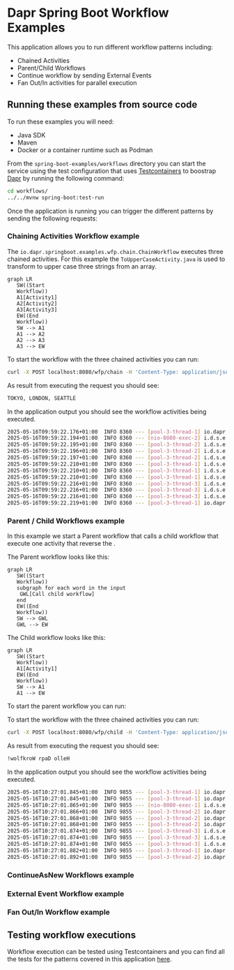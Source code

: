 # Dapr Spring Boot Workflow Examples

This application allows you to run different workflow patterns including: 
- Chained Activities
- Parent/Child Workflows
- Continue workflow by sending External Events
- Fan Out/In activities for parallel execution

## Running these examples from source code

To run these examples you will need:
- Java SDK
- Maven
- Docker or a container runtime such as Podman

From the `spring-boot-examples/workflows` directory you can start the service using the test configuration that uses
[Testcontainers](https://testcontainers.com) to boostrap [Dapr](https://dapr.io) by running the following command:

<!-- STEP
name: Run Demo Workflow Application
match_order: none
output_match_mode: substring
expected_stdout_lines:
- 'Started WorkflowPatternsApplication'
background: true
expected_return_code: 143
sleep: 30
timeout_seconds: 45
-->
<!-- Timeout for above service must be more than sleep + timeout for the client-->

```sh
cd workflows/
../../mvnw spring-boot:test-run
```

<!-- END_STEP -->

Once the application is running you can trigger the different patterns by sending the following requests: 

### Chaining Activities Workflow example

The `io.dapr.springboot.examples.wfp.chain.ChainWorkflow` executes three chained activities. For this example the 
`ToUpperCaseActivity.java` is used to transform to upper case three strings from an array.

```mermaid
graph LR
   SW((Start
   Workflow))
   A1[Activity1]
   A2[Activity2]
   A3[Activity3]
   EW((End
   Workflow))
   SW --> A1
   A1 --> A2
   A2 --> A3
   A3 --> EW
```

<!-- STEP
name: Start Chain Activities Workflow
match_order: none
output_match_mode: substring
expected_stdout_lines:
- 'TOKYO, LONDON, SEATTLE'
background: true
sleep: 1
timeout_seconds: 2
-->
<!-- Timeout for above service must be more than sleep + timeout for the client-->

To start the workflow with the three chained activities you can run: 

```sh
curl -X POST localhost:8080/wfp/chain -H 'Content-Type: application/json' 
```

<!-- END_STEP -->


As result from executing the request you should see: 

```bash
TOKYO, LONDON, SEATTLE
```

In the application output you should see the workflow activities being executed. 

```bash
2025-05-16T09:59:22.176+01:00  INFO 8360 --- [pool-3-thread-1] io.dapr.workflows.WorkflowContext        : Starting Workflow: io.dapr.springboot.examples.wfp.chain.ChainWorkflow
2025-05-16T09:59:22.194+01:00  INFO 8360 --- [nio-8080-exec-2] i.d.s.e.w.WorkflowPatternsRestController : Workflow instance 7625b4af-8c04-408a-93dc-bad753466e43 started
2025-05-16T09:59:22.195+01:00  INFO 8360 --- [pool-3-thread-2] i.d.s.e.wfp.chain.ToUpperCaseActivity    : Starting Activity: io.dapr.springboot.examples.wfp.chain.ToUpperCaseActivity
2025-05-16T09:59:22.196+01:00  INFO 8360 --- [pool-3-thread-2] i.d.s.e.wfp.chain.ToUpperCaseActivity    : Message Received from input: Tokyo
2025-05-16T09:59:22.197+01:00  INFO 8360 --- [pool-3-thread-2] i.d.s.e.wfp.chain.ToUpperCaseActivity    : Sending message to output: TOKYO
2025-05-16T09:59:22.210+01:00  INFO 8360 --- [pool-3-thread-1] i.d.s.e.wfp.chain.ToUpperCaseActivity    : Starting Activity: io.dapr.springboot.examples.wfp.chain.ToUpperCaseActivity
2025-05-16T09:59:22.210+01:00  INFO 8360 --- [pool-3-thread-1] i.d.s.e.wfp.chain.ToUpperCaseActivity    : Message Received from input: London
2025-05-16T09:59:22.210+01:00  INFO 8360 --- [pool-3-thread-1] i.d.s.e.wfp.chain.ToUpperCaseActivity    : Sending message to output: LONDON
2025-05-16T09:59:22.216+01:00  INFO 8360 --- [pool-3-thread-3] i.d.s.e.wfp.chain.ToUpperCaseActivity    : Starting Activity: io.dapr.springboot.examples.wfp.chain.ToUpperCaseActivity
2025-05-16T09:59:22.216+01:00  INFO 8360 --- [pool-3-thread-3] i.d.s.e.wfp.chain.ToUpperCaseActivity    : Message Received from input: Seattle
2025-05-16T09:59:22.216+01:00  INFO 8360 --- [pool-3-thread-3] i.d.s.e.wfp.chain.ToUpperCaseActivity    : Sending message to output: SEATTLE
2025-05-16T09:59:22.219+01:00  INFO 8360 --- [pool-3-thread-1] io.dapr.workflows.WorkflowContext        : Workflow finished with result: TOKYO, LONDON, SEATTLE
```

### Parent / Child Workflows example

In this example we start a Parent workflow that calls a child workflow that execute one activity that reverse the . 

The Parent workflow looks like this: 

```mermaid
graph LR
   SW((Start
   Workflow))
   subgraph for each word in the input
    GWL[Call child workflow]
   end
   EW((End
   Workflow))
   SW --> GWL
   GWL --> EW
```

The Child workflow looks like this:

```mermaid
graph LR
   SW((Start
   Workflow))
   A1[Activity1]
   EW((End
   Workflow))
   SW --> A1
   A1 --> EW
```

To start the parent workflow you can run:


<!-- STEP
name: Start Parent/Child Workflow
match_order: none
output_match_mode: substring
expected_stdout_lines:
- '!wolfkroW rpaD olleH'
background: true
sleep: 1
timeout_seconds: 2
-->
<!-- Timeout for above service must be more than sleep + timeout for the client-->

To start the workflow with the three chained activities you can run:

```sh
curl -X POST localhost:8080/wfp/child -H 'Content-Type: application/json' 
```

<!-- END_STEP -->


As result from executing the request you should see:

```bash
!wolfkroW rpaD olleH
```

In the application output you should see the workflow activities being executed.

```bash
2025-05-16T10:27:01.845+01:00  INFO 9855 --- [pool-3-thread-1] io.dapr.workflows.WorkflowContext        : Starting Workflow: io.dapr.springboot.examples.wfp.child.ParentWorkflow
2025-05-16T10:27:01.845+01:00  INFO 9855 --- [pool-3-thread-1] io.dapr.workflows.WorkflowContext        : calling childworkflow with input: Hello Dapr Workflow!
2025-05-16T10:27:01.865+01:00  INFO 9855 --- [nio-8080-exec-1] i.d.s.e.w.WorkflowPatternsRestController : Workflow instance f3ec9566-a0fc-4d28-8912-3f3ded3cd8a9 started
2025-05-16T10:27:01.866+01:00  INFO 9855 --- [pool-3-thread-2] io.dapr.workflows.WorkflowContext        : Starting ChildWorkflow: io.dapr.springboot.examples.wfp.child.ChildWorkflow
2025-05-16T10:27:01.868+01:00  INFO 9855 --- [pool-3-thread-2] io.dapr.workflows.WorkflowContext        : ChildWorkflow received input: Hello Dapr Workflow!
2025-05-16T10:27:01.868+01:00  INFO 9855 --- [pool-3-thread-2] io.dapr.workflows.WorkflowContext        : ChildWorkflow is calling Activity: io.dapr.springboot.examples.wfp.child.ReverseActivity
2025-05-16T10:27:01.874+01:00  INFO 9855 --- [pool-3-thread-3] i.d.s.e.wfp.child.ReverseActivity        : Starting Activity: io.dapr.springboot.examples.wfp.child.ReverseActivity
2025-05-16T10:27:01.874+01:00  INFO 9855 --- [pool-3-thread-3] i.d.s.e.wfp.child.ReverseActivity        : Message Received from input: Hello Dapr Workflow!
2025-05-16T10:27:01.874+01:00  INFO 9855 --- [pool-3-thread-3] i.d.s.e.wfp.child.ReverseActivity        : Sending message to output: !wolfkroW rpaD olleH
2025-05-16T10:27:01.882+01:00  INFO 9855 --- [pool-3-thread-1] io.dapr.workflows.WorkflowContext        : ChildWorkflow finished with: !wolfkroW rpaD olleH
2025-05-16T10:27:01.892+01:00  INFO 9855 --- [pool-3-thread-2] io.dapr.workflows.WorkflowContext        : childworkflow finished with: !wolfkroW rpaD olleH
```

### ContinueAsNew Workflows example


### External Event Workflow example


### Fan Out/In Workflow example


## Testing workflow executions

Workflow execution can be tested using Testcontainers and you can find all the tests for the patterns covered in this 
application [here](test/java/io/dapr/springboot/examples/wfp/TestWorkflowPatternsApplication.java).